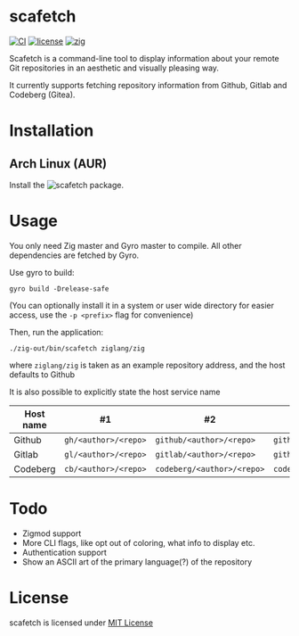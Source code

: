 # scafetch
[![CI](https://github.com/iddev5/scafetch/actions/workflows/ci.yml/badge.svg)](https://github.com/iddev5/scafetch/actions)
[![license](https://img.shields.io/badge/license-MIT-blue.svg)](LICENSE.md)
[![zig](https://img.shields.io/badge/zig-master-orange.svg)](https://ziglang.org)

Scafetch is a command-line tool to display information about your remote Git repositories in an aesthetic and visually pleasing way.

It currently supports fetching repository information from Github, Gitlab and Codeberg (Gitea).

# Installation
## Arch Linux (AUR)
Install the ![scafetch](https://aur.archlinux.org/packages/scafetch) package.

# Usage
You only need Zig master and Gyro master to compile. All other dependencies are fetched by Gyro.

Use gyro to build:
```
gyro build -Drelease-safe
```
(You can optionally install it in a system or user wide directory for easier access, use the ``-p <prefix>`` flag for convenience)

Then, run the application:
```
./zig-out/bin/scafetch ziglang/zig
```
where ``ziglang/zig`` is taken as an example repository address, and the host defaults to Github

It is also possible to explicitly state the host service name

Host name | #1                     | #2                           | #3
----------|------------------------|------------------------------|---------------------------------
Github    | ``gh/<author>/<repo>`` | ``github/<author>/<repo>``   | ``github.com/<author>/<repo>``
Gitlab    | ``gl/<author>/<repo>`` | ``gitlab/<author>/<repo>``   | ``githlab.com/<author>/<repo>``
Codeberg  | ``cb/<author>/<repo>`` | ``codeberg/<author>/<repo>`` | ``codeberg.org/<author>/<repo>``

# Todo
- Zigmod support
- More CLI flags, like opt out of coloring, what info to display etc.
- Authentication support
- Show an ASCII art of the primary language(?) of the repository

# License
scafetch is licensed under [MIT License](LICENSE)
